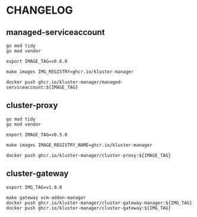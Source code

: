 # CHANGELOG

## managed-serviceaccount

```
go mod tidy
go mod vendor

export IMAGE_TAG=v0.6.0

make images IMG_REGISTRY=ghcr.io/kluster-manager

docker push ghcr.io/kluster-manager/managed-serviceaccount:${IMAGE_TAG}
```

## cluster-proxy

```
go mod tidy
go mod vendor

export IMAGE_TAG=v0.5.0

make images IMAGE_REGISTRY_NAME=ghcr.io/kluster-manager

docker push ghcr.io/kluster-manager/cluster-proxy:${IMAGE_TAG}
```

## cluster-gateway

```
export IMG_TAG=v1.9.0

make gateway ocm-addon-manager
docker push ghcr.io/kluster-manager/cluster-gateway-manager:${IMG_TAG}
docker push ghcr.io/kluster-manager/cluster-gateway:${IMG_TAG}
```
